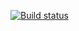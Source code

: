 [![Build status](https://ci.appveyor.com/api/projects/status/2jdbkurdjkhsoea5?svg=true)](https://ci.appveyor.com/project/aleks903/ajs7-hw-5-1)